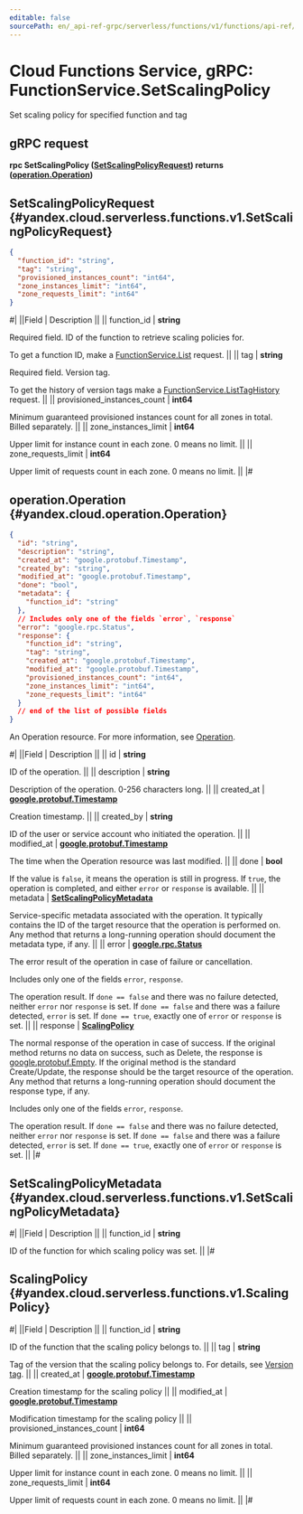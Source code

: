 ```yaml
---
editable: false
sourcePath: en/_api-ref-grpc/serverless/functions/v1/functions/api-ref/grpc/Function/setScalingPolicy.md
---
```


# Cloud Functions Service, gRPC: FunctionService.SetScalingPolicy

Set scaling policy for specified function and tag

## gRPC request

**rpc SetScalingPolicy ([SetScalingPolicyRequest](#yandex.cloud.serverless.functions.v1.SetScalingPolicyRequest)) returns ([operation.Operation](#yandex.cloud.operation.Operation))**

## SetScalingPolicyRequest {#yandex.cloud.serverless.functions.v1.SetScalingPolicyRequest}

```json
{
  "function_id": "string",
  "tag": "string",
  "provisioned_instances_count": "int64",
  "zone_instances_limit": "int64",
  "zone_requests_limit": "int64"
}
```

#|
||Field | Description ||
|| function_id | **string**

Required field. ID of the function to retrieve scaling policies for.

To get a function ID, make a [FunctionService.List](/docs/functions/functions/api-ref/grpc/Function/list#List) request. ||
|| tag | **string**

Required field. Version tag.

To get the history of version tags make a [FunctionService.ListTagHistory](/docs/functions/functions/api-ref/grpc/Function/listTagHistory#ListTagHistory) request. ||
|| provisioned_instances_count | **int64**

Minimum guaranteed provisioned instances count for all zones in total.
Billed separately. ||
|| zone_instances_limit | **int64**

Upper limit for instance count in each zone.
0 means no limit. ||
|| zone_requests_limit | **int64**

Upper limit of requests count in each zone.
0 means no limit. ||
|#

## operation.Operation {#yandex.cloud.operation.Operation}

```json
{
  "id": "string",
  "description": "string",
  "created_at": "google.protobuf.Timestamp",
  "created_by": "string",
  "modified_at": "google.protobuf.Timestamp",
  "done": "bool",
  "metadata": {
    "function_id": "string"
  },
  // Includes only one of the fields `error`, `response`
  "error": "google.rpc.Status",
  "response": {
    "function_id": "string",
    "tag": "string",
    "created_at": "google.protobuf.Timestamp",
    "modified_at": "google.protobuf.Timestamp",
    "provisioned_instances_count": "int64",
    "zone_instances_limit": "int64",
    "zone_requests_limit": "int64"
  }
  // end of the list of possible fields
}
```

An Operation resource. For more information, see [Operation](/docs/api-design-guide/concepts/operation).

#|
||Field | Description ||
|| id | **string**

ID of the operation. ||
|| description | **string**

Description of the operation. 0-256 characters long. ||
|| created_at | **[google.protobuf.Timestamp](https://developers.google.com/protocol-buffers/docs/reference/google.protobuf#timestamp)**

Creation timestamp. ||
|| created_by | **string**

ID of the user or service account who initiated the operation. ||
|| modified_at | **[google.protobuf.Timestamp](https://developers.google.com/protocol-buffers/docs/reference/google.protobuf#timestamp)**

The time when the Operation resource was last modified. ||
|| done | **bool**

If the value is `false`, it means the operation is still in progress.
If `true`, the operation is completed, and either `error` or `response` is available. ||
|| metadata | **[SetScalingPolicyMetadata](#yandex.cloud.serverless.functions.v1.SetScalingPolicyMetadata)**

Service-specific metadata associated with the operation.
It typically contains the ID of the target resource that the operation is performed on.
Any method that returns a long-running operation should document the metadata type, if any. ||
|| error | **[google.rpc.Status](https://cloud.google.com/tasks/docs/reference/rpc/google.rpc#status)**

The error result of the operation in case of failure or cancellation.

Includes only one of the fields `error`, `response`.

The operation result.
If `done == false` and there was no failure detected, neither `error` nor `response` is set.
If `done == false` and there was a failure detected, `error` is set.
If `done == true`, exactly one of `error` or `response` is set. ||
|| response | **[ScalingPolicy](#yandex.cloud.serverless.functions.v1.ScalingPolicy)**

The normal response of the operation in case of success.
If the original method returns no data on success, such as Delete,
the response is [google.protobuf.Empty](https://developers.google.com/protocol-buffers/docs/reference/google.protobuf#google.protobuf.Empty).
If the original method is the standard Create/Update,
the response should be the target resource of the operation.
Any method that returns a long-running operation should document the response type, if any.

Includes only one of the fields `error`, `response`.

The operation result.
If `done == false` and there was no failure detected, neither `error` nor `response` is set.
If `done == false` and there was a failure detected, `error` is set.
If `done == true`, exactly one of `error` or `response` is set. ||
|#

## SetScalingPolicyMetadata {#yandex.cloud.serverless.functions.v1.SetScalingPolicyMetadata}

#|
||Field | Description ||
|| function_id | **string**

ID of the function for which scaling policy was set. ||
|#

## ScalingPolicy {#yandex.cloud.serverless.functions.v1.ScalingPolicy}

#|
||Field | Description ||
|| function_id | **string**

ID of the function that the scaling policy belongs to. ||
|| tag | **string**

Tag of the version that the scaling policy belongs to. For details, see [Version tag](/docs/functions/concepts/function#tag). ||
|| created_at | **[google.protobuf.Timestamp](https://developers.google.com/protocol-buffers/docs/reference/google.protobuf#timestamp)**

Creation timestamp for the scaling policy ||
|| modified_at | **[google.protobuf.Timestamp](https://developers.google.com/protocol-buffers/docs/reference/google.protobuf#timestamp)**

Modification timestamp for the scaling policy ||
|| provisioned_instances_count | **int64**

Minimum guaranteed provisioned instances count for all zones in total.
Billed separately. ||
|| zone_instances_limit | **int64**

Upper limit for instance count in each zone.
0 means no limit. ||
|| zone_requests_limit | **int64**

Upper limit of requests count in each zone.
0 means no limit. ||
|#